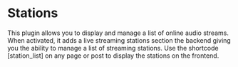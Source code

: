 # Stations
This plugin allows you to display and manage a list of online audio streams. When activated, it adds a live streaming stations section the backend giving you the ability to manage a list of streaming stations. Use the shortcode [station_list] on any page or post to display the stations on the frontend.  
